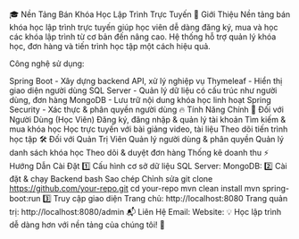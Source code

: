 🎓 Nền Tảng Bán Khóa Học Lập Trình Trực Tuyến
🚀 Giới Thiệu
Nền tảng bán khóa học lập trình trực tuyến giúp học viên dễ dàng đăng ký, mua và học các khóa lập trình từ cơ bản đến nâng cao. Hệ thống hỗ trợ quản lý khóa học, đơn hàng và tiến trình học tập một cách hiệu quả.

Công nghệ sử dụng:

Spring Boot - Xây dựng backend API, xử lý nghiệp vụ
Thymeleaf - Hiển thị giao diện người dùng
SQL Server - Quản lý dữ liệu có cấu trúc như người dùng, đơn hàng
MongoDB - Lưu trữ nội dung khóa học linh hoạt
Spring Security - Xác thực & phân quyền người dùng
🔥 Tính Năng Chính
🎯 Đối với Người Dùng (Học Viên)
Đăng ký, đăng nhập & quản lý tài khoản
Tìm kiếm & mua khóa học
Học trực tuyến với bài giảng video, tài liệu
Theo dõi tiến trình học tập
🛠 Đối với Quản Trị Viên
Quản lý người dùng & phân quyền
Quản lý danh sách khóa học
Theo dõi & duyệt đơn hàng
Thống kê doanh thu
⚡ Hướng Dẫn Cài Đặt
1️⃣ Cấu hình cơ sở dữ liệu
SQL Server:
MongoDB:
2️⃣ Cài đặt & chạy Backend
bash
Sao chép
Chỉnh sửa
git clone https://github.com/your-repo.git
cd your-repo
mvn clean install
mvn spring-boot:run
3️⃣ Truy cập giao diện
Trang chủ: http://localhost:8080
Trang quản trị: http://localhost:8080/admin
📬 Liên Hệ
Email:
Website:
💡 Học lập trình dễ dàng hơn với nền tảng của chúng tôi! 🚀
